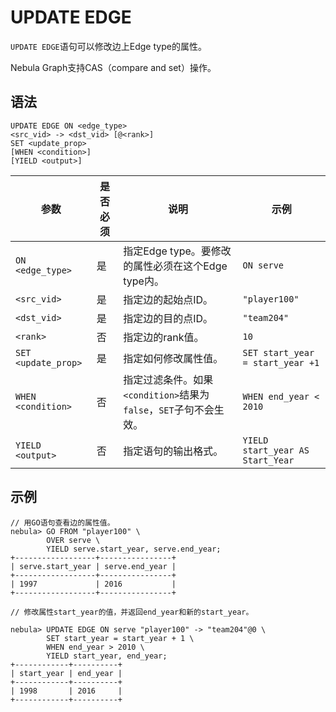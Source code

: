 # UPDATE EDGE

`UPDATE EDGE`语句可以修改边上Edge type的属性。

Nebula Graph支持CAS（compare and set）操作。

## 语法

```ngql
UPDATE EDGE ON <edge_type>
<src_vid> -> <dst_vid> [@<rank>]
SET <update_prop>
[WHEN <condition>]
[YIELD <output>]
```

| 参数 | 是否必须 | 说明 | 示例 |
|-|-|-|-|
| `ON <edge_type>` | 是 | 指定Edge type。要修改的属性必须在这个Edge type内。 | `ON serve` |
| `<src_vid>` | 是 | 指定边的起始点ID。 | `"player100"` |
| `<dst_vid>` | 是 | 指定边的目的点ID。 | `"team204"` |
| `<rank>` | 否 | 指定边的rank值。 | `10` |
| `SET <update_prop>` | 是 | 指定如何修改属性值。 | `SET start_year = start_year +1` |
| `WHEN <condition>` | 否 | 指定过滤条件。如果`<condition>`结果为`false`，`SET`子句不会生效。 | `WHEN end_year < 2010` |
|`YIELD <output>`| 否 | 指定语句的输出格式。 | `YIELD start_year AS Start_Year` |

## 示例

```ngql
// 用GO语句查看边的属性值。
nebula> GO FROM "player100" \
        OVER serve \
        YIELD serve.start_year, serve.end_year;
+------------------+----------------+
| serve.start_year | serve.end_year |
+------------------+----------------+
| 1997             | 2016           |
+------------------+----------------+

// 修改属性start_year的值，并返回end_year和新的start_year。

nebula> UPDATE EDGE ON serve "player100" -> "team204"@0 \
        SET start_year = start_year + 1 \
        WHEN end_year > 2010 \
        YIELD start_year, end_year;
+------------+----------+
| start_year | end_year |
+------------+----------+
| 1998       | 2016     |
+------------+----------+
```
